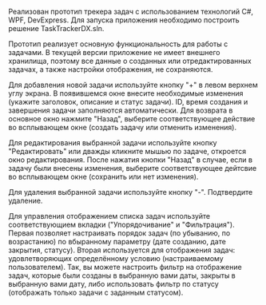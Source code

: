 Реализован прототип трекера задач с использованием технологий С#, WPF, DevExpress.
Для запуска приложения необходимо построить решение TaskTrackerDX.sln.

Прототип реализует основную функциональность для работы с задачами. В текущей версии приложение не имеет внешнего хранилища, поэтому все данные о созданных или отредактированных задачах, а также настройки отображения, не сохраняются.

Для добавления новой задачи используйте кнопку "+" в левом верхнем углу экрана. В появившемся окне внесите необходимые изменения (укажите заголовок, описание и статус задачи). ID, время создания и завершения задачи заполняются автоматически. Для возврата в основное окно нажмите "Назад", выберите соответствующее действие во всплывающем окне (создать задачу или отменить изменения).

Для редактирования выбранной задачи используйте кнопку "Редактировать" или дважды кликните мышью по задаче, откроется окно редактирования. После нажатия кнопки "Назад" в случае, если в задачу были внесены изменения, выберите соответствующее дейтсвие во всплывающем окне (сохранить или нет изменения).

Для удаления выбранной задачи используйте кнопку "-". Подтвердите удаление.

Для управления отображением списка задач используйте соответствующием вкладки ("Упорядочивание" и "Фильтрация"). Первая позволяет настраивать порядок задач (по убыванию, по возрастанию) по вбыранному параметру (дате созданию, дате закрытия, статусу). Вторая используется для отображения задач: удовлетворяющих определённому условию (настраиваемому пользователем). Так, вы можете настроить фильтр на отображение задач, которые были созданы в выбранную вами даты, закрыты в выбранную вами дату, либо использовать фильтр по статусу (отображать только задачи с заданным статусом).
